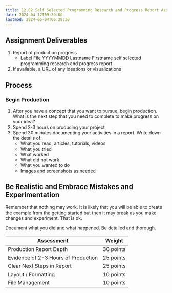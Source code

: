 ```yaml
---
title: 12.02 Self Selected Programming Research and Progress Report Assignment
date: 2024-04-12T09:30:00
lastmod: 2024-05-04T06:29:30
---
```


## Assignment Deliverables

1. Report of production progress
   - Label File YYYYMMDD Lastname Firstname self selected programming research and progress report
2. If available, a URL of any ideations or visualizations

## Process

### Begin Production

1. After you have a concept that you want to pursue, begin production. What is the next step that you need to complete to make progress on your idea?
2. Spend 2-3 hours on producing your project
3. Spend 30 minutes documenting your activities in a report. Write down the details of:
   - What you read, articles, tutorials, videos
   - What you tried
   - What worked
   - What did not work
   - What you wanted to do
   - Images and screenshots as needed

## Be Realistic and Embrace Mistakes and Experimentation

Remember that nothing may work. It is likely that you will be able to create the example from the getting started but then it may break as you make changes and experiment. That is ok.

Document what you did and what happened. Be detailed and thorough.

<div class="responsive-table-markdown">

| Assessment                          | Weight    |
| ----------------------------------- | --------- |
| Production Report Depth             | 30 points |
| Evidence of 2-3 Hours of Production | 25 points |
| Clear Next Steps in Report          | 25 points |
| Layout / Formatting                 | 10 points |
| File Management                     | 10 points |

</div>
